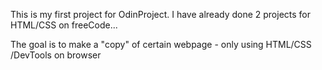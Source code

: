 This is my first project for OdinProject.
I have already done 2 projects for HTML/CSS on freeCode...

The goal is to make a "copy" of certain webpage - only using HTML/CSS /DevTools on browser